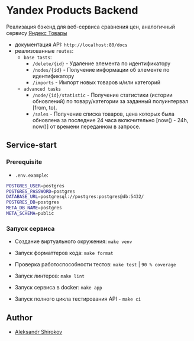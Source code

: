 # Yandex Products Backend

Реализация бэкенд для веб-сервиса сравнения цен, аналогичный сервису [Яндекс Товары](https://yandex.ru/products)

- документация API: `http://localhost:80/docs`
- реализованные `routes`:
  - `base tasts`:
    - `/delete/{id}` - Удаление элемента по идентификатору
    - `/nodes/{id}` - Получение информации об элементе по идентификатору
    - `/imports` - Импорт новых товаров и/или категорий
  - `advanced tasks`
    - `/node/{id}/statistic` - Получение статистики (истории обновлений) по товару/категории за заданный полуинтервал [from, to).
    - `/sales` - Получение списка товаров, цена которых была обновлена за последние 24 часа включительно [now() - 24h, now()] от времени переданном в запросе.


## Service-start

### Prerequisite

- `.env.example`:

```bash
POSTGRES_USER=postgres
POSTGRES_PASSWORD=postgres
DATABASE_URL=postgresql://postgres:postgres@db:5432/
POSTGRES_DB=postgres
META_DB_NAME=postgres
META_SCHEMA=public
```
  
### Запуск сервиса

- Создание виртуального окружения: `make venv`

- Запуск форматтеров кода: `make format`

- Проверка работоспособности тестов: `make test` | `90 % coverage`

- Запуск линтеров: `make lint`

- Запуск сервиса в docker: `make app`

- Запуск полного цикла тестирования API - `make ci`

## Author

- [Aleksandr Shirokov](t.me/aptmess)